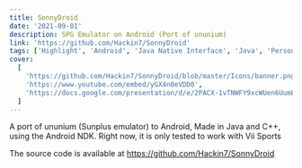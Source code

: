 ```yaml
---
title: SonnyDroid
date: '2021-09-01'
description: SPG Emulator on Android (Port of ununium)
link: 'https://github.com/Hackin7/SonnyDroid'
tags: ['Highlight', 'Android', 'Java Native Interface', 'Java', 'Personal Project']
cover:
  [
    'https://github.com/Hackin7/SonnyDroid/blob/master/Icons/banner.png?raw=true',
    'https://www.youtube.com/embed/yGX4n0eVDD0',
    'https://docs.google.com/presentation/d/e/2PACX-1vTNWFY9xcWUen6UumEl9v5nzOU8mvpnTjPZkvpr6Qzkl_5w2ktOTc5BxiqrHdO2KCLoXU0agLtQB0IU/embed?start=false&loop=false&delayms=3000'
  ]
---
```


A port of ununium (Sunplus emulator) to Android, Made in Java and C++, using the Android NDK.
Right now, it is only tested to work with Vii Sports

The source code is available at https://github.com/Hackin7/SonnyDroid

<!--<iframe width="853" height="480" src="https://www.youtube.com/embed/yGX4n0eVDD0" title="SonnyDroid Vii Demo" frameborder="0" allow="accelerometer; autoplay; clipboard-write; encrypted-media; gyroscope; picture-in-picture; web-share" allowfullscreen></iframe>
-->
